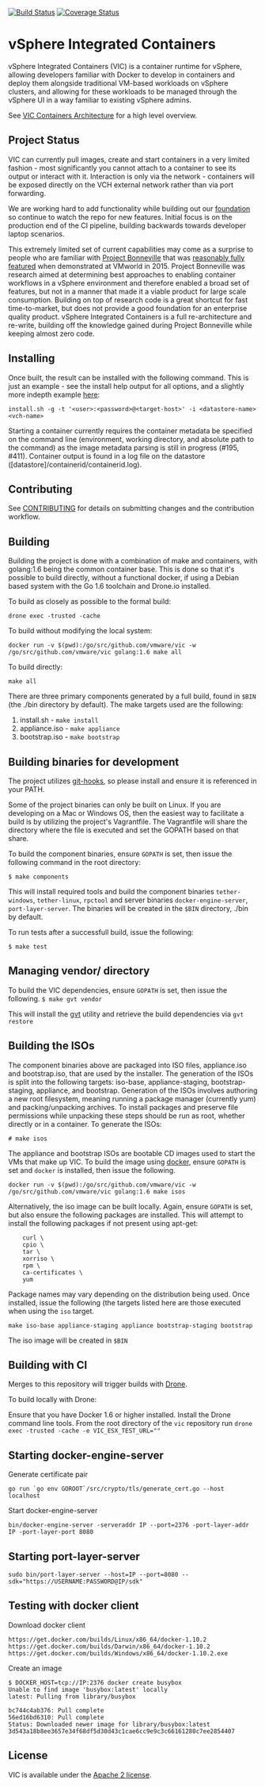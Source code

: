 [![Build Status](https://ci.vmware.run/api/badges/vmware/vic/status.svg)](https://ci.vmware.run/vmware/vic) [![Coverage Status](https://coverage.vmware.run/badges/vmware/vic/coverage.svg)](https://coverage.vmware.run/vmware/vic)


# vSphere Integrated Containers

vSphere Integrated Containers (VIC) is a container runtime for vSphere, allowing developers familiar with Docker to develop in containers and deploy them alongside traditional VM-based workloads on vSphere clusters, and allowing for these workloads to be managed through the vSphere UI in a way familiar to existing vSphere admins.

See [VIC Containers Architecture](arch.md) for a high level overview.

## Project Status

VIC can currently pull images, create and start containers in a very limited fashion - most significantly you cannot attach to a container to see its output or interact with it. Interaction is only via the network - containers will be exposed directly on the VCH external network rather than via port forwarding.

We are working hard to add functionality while building out our [foundation](arch.md#port-layer-abstractions) so continue to watch the repo for new features. Initial focus is on the production end of the CI pipeline, building backwards towards developer laptop scenarios.

This extremely limited set of current capabilities may come as a surprise to people who are familiar with [Project Bonneville](http://blogs.vmware.com/cloudnative/introducing-project-bonneville/) that was [reasonably fully featured](https://www.youtube.com/watch?v=XkFQw8ueT1w) when demonstrated at VMworld in 2015.
Project Bonneville was research aimed at determining best approaches to enabling container workflows in a vSphere environment and therefore enabled a broad set of features, but not in a manner that made it a viable product for large scale consumption. Building on top of research code is a great shortcut for fast time-to-market, but does not provide a good foundation for an enterprise quality product. vSphere Integrated Containers is a full re-architecture and re-write, building off the knowledge gained during Project Bonneville while keeping almost zero code.


## Installing

Once built, the result can be installed with the following command. This is just an example - see the install help output for all options, and a slightly more indepth example [here](usage.md):
```
install.sh -g -t '<user>:<password>@<target-host>' -i <datastore-name> <vch-name>
```

Starting a container currently requires the container metadata be specified on the command line (environment, working directory, and absolute path to the command) as the image metadata parsing is still in progress (#195, #411). Container output is found in a log file on the datastore ([datastore]/containerid/containerid.log).

## Contributing

See [CONTRIBUTING](CONTRIBUTING.md) for details on submitting changes and the contribution workflow.

## Building

Building the project is done with a combination of make and containers, with golang:1.6 being the common container base. This is done so that it's possible to build directly, without a functional docker, if using a Debian based system with the Go 1.6 toolchain and Drone.io installed.

To build as closely as possible to the formal build:
```
drone exec -trusted -cache
```

To build without modifying the local system:
```
docker run -v $(pwd):/go/src/github.com/vmware/vic -w /go/src/github.com/vmware/vic golang:1.6 make all
```

To build directly:
```
make all
```

There are three primary components generated by a full build, found in `$BIN` (the ./bin directory by default). The make targets used are the following:
1. install.sh - `make install`
2. appliance.iso - `make appliance`
3. bootstrap.iso - `make bootstrap`


## Building binaries for development

The project utilizes [git-hooks](https://github.com/icefox/git-hooks), so please install and ensure it is referenced in your PATH.

Some of the project binaries can only be built on Linux.  If you are developing on a Mac or Windows OS, then the easiest way to facilitate a build is by utilizing the project's Vagrantfile.  The Vagrantfile will share the directory where the file is executed and set the GOPATH based on that share.

To build the component binaries, ensure `GOPATH` is set, then issue the following command in the root directory:
```
$ make components
```
This will install required tools and build the component binaries `tether-windows`, `tether-linux`, `rpctool` and server binaries `docker-engine-server`, `port-layer-server`.  The binaries will be created in the `$BIN` directory, ./bin by default.

To run tests after a successfull build, issue the following:
```
$ make test
```

## Managing vendor/ directory

To build the VIC dependencies, ensure `GOPATH` is set, then issue the following.
``
$ make gvt vendor
``

This will install the [gvt](https://github.com/FiloSottile/gvt) utility and retrieve the build dependencies via `gvt restore`


## Building the ISOs

The component binaries above are packaged into ISO files, appliance.iso and bootstrap.iso, that are used by the installer. The generation of the ISOs is split into the following targets:
iso-base, appliance-staging, bootstrap-staging, appliance, and bootstrap. Generation of the ISOs involves authoring a new root filesystem, meaning running a package manager (currently yum) and packing/unpacking archives. To install packages and preserve file permissions while unpacking these steps should be run as root, whether directly or in a container. To generate the ISOs:
```
# make isos
```

The appliance and bootstrap ISOs are bootable CD images used to start the VMs that make up VIC. To build the image using [docker](https://www.docker.com/), ensure `GOPATH` is set and `docker` is installed, then issue the following.
```
docker run -v $(pwd):/go/src/github.com/vmware/vic -w /go/src/github.com/vmware/vic golang:1.6 make isos
```

Alternatively, the iso image can be built locally.  Again, ensure `GOPATH` is set, but also ensure the following packages are installed. This will attempt to install the following packages if not present using apt-get:
```
	curl \
	cpio \
	tar \
	xorriso \
	rpm \
	ca-certificates \
	yum
```

Package names may vary depending on the distribution being used.  Once installed, issue the following (the targets listed here are those executed when using the `iso` target.

```
make iso-base appliance-staging appliance bootstrap-staging bootstrap
```

The iso image will be created in `$BIN`

[dronevic]:https://ci.vmware.run/vmware/vic
[dronesrc]:https://github.com/drone/drone
[dronecli]:http://readme.drone.io/devs/cli/

## Building with CI

Merges to this repository will trigger builds with [Drone][dronevic].

To build locally with Drone:

Ensure that you have Docker 1.6 or higher installed.
Install the Drone command line tools.
From the root directory of the `vic` repository run `drone exec -trusted -cache -e VIC_ESX_TEST_URL=""`

## Starting docker-engine-server

Generate certificate pair

```
go run `go env GOROOT`/src/crypto/tls/generate_cert.go --host localhost
```

Start docker-engine-server

```
bin/docker-engine-server -serveraddr IP --port=2376 -port-layer-addr IP -port-layer-port 8080
```

## Starting port-layer-server

```
sudo bin/port-layer-server --host=IP --port=8080 --sdk="https://USERNAME:PASSWORD@IP/sdk"
```

## Testing with docker client

Download docker client
```
https://get.docker.com/builds/Linux/x86_64/docker-1.10.2
https://get.docker.com/builds/Darwin/x86_64/docker-1.10.2
https://get.docker.com/builds/Windows/x86_64/docker-1.10.2.exe
```

Create an image
```
$ DOCKER_HOST=tcp://IP:2376 docker create busybox
Unable to find image 'busybox:latest' locally
latest: Pulling from library/busybox

bc744c4ab376: Pull complete
56ed16bd6310: Pull complete
Status: Downloaded newer image for library/busybox:latest
3d543a18b8ee3657e34f68df5d30d43c1cae6cc9e9c3c66161280c7ee2854407
```

## License

VIC is available under the [Apache 2 license](LICENSE).
